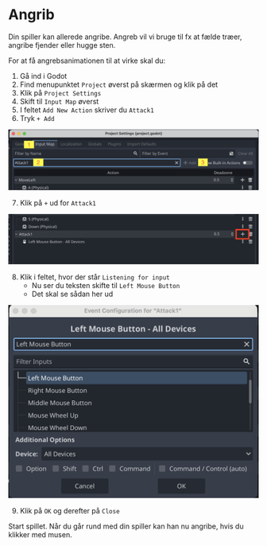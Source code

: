 # Angrib

Din spiller kan allerede angribe. Angreb vil vi bruge til fx at fælde træer, angribe fjender eller hugge sten.

For at få angrebsanimationen til at virke skal du:

1. Gå ind i Godot
2. Find menupunktet `Project` øverst på skærmen og klik på det
3. Klik på `Project Settings`
4. Skift til `Input Map` øverst
5. I feltet `Add New Action` skriver du `Attack1`
6. Tryk `+ Add`

![player_attack.png](./images/player_attack.png)

7. Klik på `+` ud for `Attack1`

![player_attack_2.png](./images/player_attack_2.png)

8. Klik i feltet, hvor der står `Listening for input`
   - Nu ser du teksten skifte til `Left Mouse Button`
   - Det skal se sådan her ud

![player_attack_3.png](./images/player_attack_3.png)

9. Klik på `OK` og derefter på `Close`

Start spillet. Når du går rund med din spiller kan han nu angribe, hvis du klikker med musen.